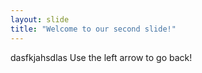 ```yaml
---
layout: slide
title: "Welcome to our second slide!"
---
```

dasfkjahsdlas
Use the left arrow to go back!
